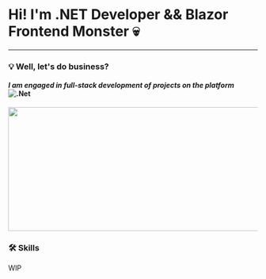 # Hi! I'm .NET Developer && Blazor Frontend Monster 💀

---

### 💡 Well, let's do business?

#### *I am engaged in full-stack development of projects on the platform* ![.Net](https://img.shields.io/badge/.NET-5C2D91?style=plastic)

<p align="center">
 <img height="250" width="1800" src="https://media1.tenor.com/m/W4eyyf6wN3UAAAAC/%D0%B1%D1%83%D0%B4%D0%B0%D0%BD%D0%BE%D0%B2-%D0%B7%D1%81%D1%83.gif" alt="budanov"/>
</p>

### 🛠 Skills

WIP
